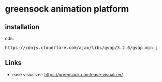 # greensock animation platform

## installation

cdn:
<pre>
https://cdnjs.cloudflare.com/ajax/libs/gsap/3.2.6/gsap.min.js
</pre>

## Links

- ease visualizer: https://greensock.com/ease-visualizer/